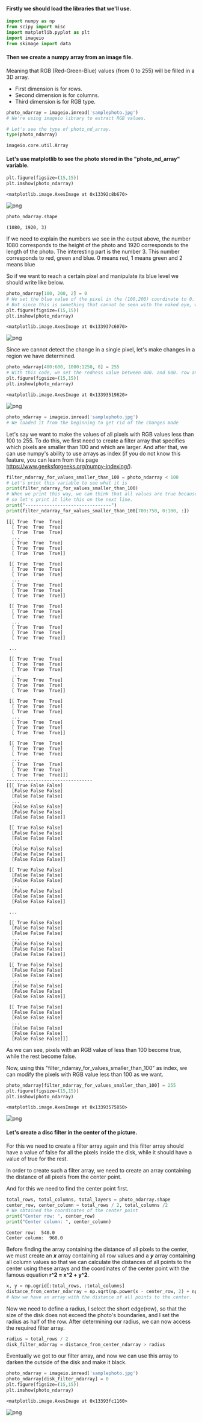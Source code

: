 #### Firstly we should load the libraries that we'll use.


```python
import numpy as np
from scipy import misc
import matplotlib.pyplot as plt
import imageio
from skimage import data
```

#### Then we create a numpy array from an image file.
Meaning that RGB (Red-Green-Blue) values (from 0 to 255) will be filled in a 3D array.
* First dimension is for rows.
* Second dimension is for columns.
* Third dimension is for RGB type.


```python
photo_ndarray = imageio.imread('samplephoto.jpg')
# We're using imageio library to extract RGB values.

# Let's see the type of photo_nd_array.
type(photo_ndarray)
```




    imageio.core.util.Array



#### Let's use matplotlib to see the photo stored in the "photo_nd_array" variable.


```python
plt.figure(figsize=(15,15))
plt.imshow(photo_ndarray)
```




    <matplotlib.image.AxesImage at 0x13392c8b670>




![png](output_5_1.png)



```python
photo_ndarray.shape
```




    (1080, 1920, 3)



If we need to explain the numbers we see in the output above,
the number 1080 corresponds to the height of the photo and 1920 corresponds to the length of the photo.
The interesting part is the number 3. This number corresponds to red, green and blue. 0 means red, 1 means green and 2 means blue

So if we want to reach a certain pixel and manipulate its blue level we should write like below.


```python
photo_ndarray[100, 200, 2] = 0
# We set the blue value of the pixel in the (100,200) coordinate to 0.
# But since this is something that cannot be seen with the naked eye, we cannot observe it.
plt.figure(figsize=(15,15))
plt.imshow(photo_ndarray)
```




    <matplotlib.image.AxesImage at 0x133937c6070>




![png](output_9_1.png)


Since we cannot detect the change in a single pixel, let's make changes in a region we have determined.


```python
photo_ndarray[400:600, 1000:1250, 0] = 255
# With this code, we set the redness value between 400. and 600. row and 1000. and 1250. column to 255.
plt.figure(figsize=(15,15))
plt.imshow(photo_ndarray)
```




    <matplotlib.image.AxesImage at 0x13393519820>




![png](output_11_1.png)



```python
photo_ndarray = imageio.imread('samplephoto.jpg')
# We loaded it from the beginning to get rid of the changes made
```

Let's say we want to make the values of all pixels with RGB values less than 100 to 255. To do this, we first need to create a filter array that specifies which pixels are smaller than 100 and which are larger. And after that, we can use numpy's ability to use arrays as index (if you do not know this feature, you can learn from this page https://www.geeksforgeeks.org/numpy-indexing/).


```python
filter_ndarray_for_values_smaller_than_100 = photo_ndarray < 100
# Let's print this variable to see what it is
print(filter_ndarray_for_values_smaller_than_100)
# When we print this way, we can think that all values are true because we can only see the beginning and the end,
# so let's print it like this on the next line.
print("--------------------------------")
print(filter_ndarray_for_values_smaller_than_100[700:750, 0:100, :])
```

    [[[ True  True  True]
      [ True  True  True]
      [ True  True  True]
      ...
      [ True  True  True]
      [ True  True  True]
      [ True  True  True]]
    
     [[ True  True  True]
      [ True  True  True]
      [ True  True  True]
      ...
      [ True  True  True]
      [ True  True  True]
      [ True  True  True]]
    
     [[ True  True  True]
      [ True  True  True]
      [ True  True  True]
      ...
      [ True  True  True]
      [ True  True  True]
      [ True  True  True]]
    
     ...
    
     [[ True  True  True]
      [ True  True  True]
      [ True  True  True]
      ...
      [ True  True  True]
      [ True  True  True]
      [ True  True  True]]
    
     [[ True  True  True]
      [ True  True  True]
      [ True  True  True]
      ...
      [ True  True  True]
      [ True  True  True]
      [ True  True  True]]
    
     [[ True  True  True]
      [ True  True  True]
      [ True  True  True]
      ...
      [ True  True  True]
      [ True  True  True]
      [ True  True  True]]]
    --------------------------------
    [[[ True False False]
      [False False False]
      [False False False]
      ...
      [False False False]
      [False False False]
      [False False False]]
    
     [[ True False False]
      [False False False]
      [False False False]
      ...
      [False False False]
      [False False False]
      [False False False]]
    
     [[ True False False]
      [False False False]
      [False False False]
      ...
      [False False False]
      [False False False]
      [False False False]]
    
     ...
    
     [[ True False False]
      [False False False]
      [False False False]
      ...
      [False False False]
      [False False False]
      [False False False]]
    
     [[ True False False]
      [False False False]
      [False False False]
      ...
      [False False False]
      [False False False]
      [False False False]]
    
     [[ True False False]
      [False False False]
      [False False False]
      ...
      [False False False]
      [False False False]
      [False False False]]]
    

As we can see, pixels with an RGB value of less than 100 become true, while the rest become false.

Now, using this "filter_ndarray_for_values_smaller_than_100" as index, we can modify the pixels with RGB value less than 100 as we want.


```python
photo_ndarray[filter_ndarray_for_values_smaller_than_100] = 255
plt.figure(figsize=(15,15))
plt.imshow(photo_ndarray)
```




    <matplotlib.image.AxesImage at 0x13393575850>




![png](output_17_1.png)


#### Let's create a disc filter in the center of the picture.

For this we need to create a filter array again and this filter array should have a value of false for all the pixels inside the disk, while it should have a value of true for the rest.

In order to create such a filter array, we need to create an array containing the distance of all pixels from the center point.

And for this we need to find the center point first.


```python
total_rows, total_columns, total_layers = photo_ndarray.shape
center_row, center_column = total_rows / 2, total_columns /2
# We obtained the coordinates of the center point
print("Center row: ", center_row)
print("Center column: ", center_column)
```

    Center row:  540.0
    Center column:  960.0
    

Before finding the array containing the distance of all pixels to the center, we must create an ***x*** array containing all row values and a ***y*** array containing all column values so that we can calculate the distances of all points to the center using these arrays and the coordinates of the center point with the famous equation **r^2 = x^2 + y^2**.


```python
x, y = np.ogrid[:total_rows, :total_columns]
distance_from_center_ndarray = np.sqrt(np.power(x - center_row, 2) + np.power(y - center_column, 2))
# Now we have an array with the distance of all points to the center.
```

Now we need to define a radius, I select the short edge(row), so that the size of the disk does not exceed the photo's boundaries, and I set the radius as half of the row. After determining our radius, we can now access the required filter array.


```python
radius = total_rows / 2
disk_filter_ndarray = distance_from_center_ndarray > radius
```

Eventually we got to our filter array, and now we can use this array to darken the outside of the disk and make it black.


```python
photo_ndarray = imageio.imread('samplephoto.jpg')
photo_ndarray[disk_filter_ndarray] = 0
plt.figure(figsize=(15,15))
plt.imshow(photo_ndarray)
```




    <matplotlib.image.AxesImage at 0x13393fc1160>




![png](output_28_1.png)



```python

```
